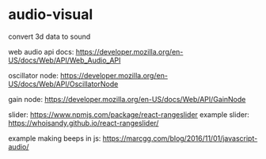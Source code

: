 # audio-visual
convert 3d data to sound

web audio api docs:
https://developer.mozilla.org/en-US/docs/Web/API/Web_Audio_API

oscillator node:
https://developer.mozilla.org/en-US/docs/Web/API/OscillatorNode

gain node: 
https://developer.mozilla.org/en-US/docs/Web/API/GainNode

slider:
https://www.npmjs.com/package/react-rangeslider
example slider:
https://whoisandy.github.io/react-rangeslider/

example making beeps in js:
https://marcgg.com/blog/2016/11/01/javascript-audio/
